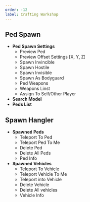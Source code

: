 ```yaml
---
order: -12
label: Crafting Workshop
---
```


## Ped Spawn

* **Ped Spawn Settings**
    * Preview Ped
    * Preview Offset Settings [X, Y, Z]
    * Spawn Invincible
    * Spawn Hostile
    * Spawn Invisible
    * Spawn As Bodyguard
    * Ped Weapons
    * Weapons Linst
    * Assign To Self/Other Player
* **Search Model**
* **Peds List**

## Spawn Hangler

* **Spawned Peds**
    * Teleport To Ped
    * Teleport Ped To Me
    * Delete Ped
    * Delete All Peds
    * Ped Info
* **Spawned Vehicles**
    * Teleport To Vehicle
    * Teleport Vehicle To Me
    * Teleport into Vehicle
    * Delete Vehicle
    * Delete All vehicles
    * Vehicle Info